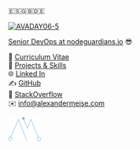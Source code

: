 :es::uk::de:

<a data-flickr-embed="true" data-context="true" href="https://www.flickr.com/photos/avalancheavax/52046432230/" title="AVADAY06-5"><img src="https://live.staticflickr.com/65535/52046432230_082535ca66_b.jpg" alt="AVADAY06-5">

Senior DevOps at [nodeguardians.io](https://nodeguardians.io) 😎

📖 [Curriculum Vitae](https://alexmeise.github.io/cv)  
📂 [Projects & Skills](http://alexmeise.github.io/projects)  
🌐 [Linked In](https://www.linkedin.com/in/alexander-meise-7574a153/)  
✍️ [GitHub](https://github.com/alexmeise)   
🤔 [StackOverflow](https://stackoverflow.com/users/1869399/alexander-meise)  
✉️ info@alexandermeise.com  

  

  
<img src="amlogo.png" alt="drawing" width="13%"/>

